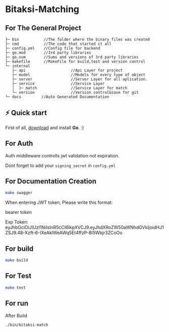 
# Bitaksi-Matching

## For The General Project
```
├─ bin           //The folder where the binary files was created
├─ cmd           //The code that started it all
├─ config.yml    //Config file for backend
├─ go.mod        //3rd party libraries
├─ go.sum        //Sums and versions of 3rd party libraries
├─ makefile      //MakeFile for build,test and version control 
└─ internal
   ├─ api                    //Api Layer for project
   ├─ model                  //Models for every type of object
   ├─ server                 //Server Layer for all aplication.
   ├─ service                //Service Layer
   │  ├─ match               //Service Layer for match
   └─ version                //Version control&save for git
└─ docs         //Auto Generated Documentation
```

## ⚡️ Quick start

First of all, [download](https://golang.org/dl/) and install **Go**. :)

## For Auth
Auth middleware controlls jwt validation not expiration.

Dont forget to add your `signing_secret` in `config.yml`

## For Documentation Creation
```bash
make swagger
```

When entering JWT token, Please write this format: 

bearer token

Exp Token: eyJhbGciOiJIUzI1NiIsInR5cCI6IkpXVCJ9.eyJhdXRoZW50aWNhdGVkIjoidHJ1ZSJ9.48-Xzft-6-IXeAklWeAWq5Et4ffzP-8I5Wbjr3ZCoOo

## For build

```bash
make build
```
## For Test

```bash
make test
```
## For run
After Build

```bash
./bin/bitaksi-match
```